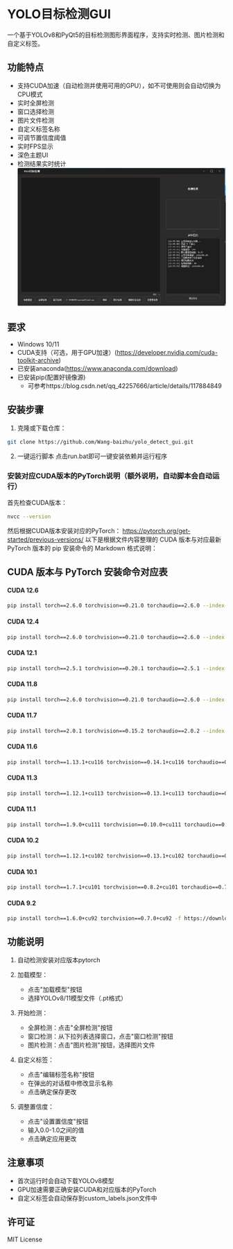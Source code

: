 # YOLO目标检测GUI

一个基于YOLOv8和PyQt5的目标检测图形界面程序，支持实时检测、图片检测和自定义标签。

## 功能特点

- 支持CUDA加速（自动检测并使用可用的GPU），如不可使用则会自动切换为CPU模式
- 实时全屏检测
- 窗口选择检测
- 图片文件检测
- 自定义标签名称
- 可调节置信度阈值
- 实时FPS显示
- 深色主题UI
- 检测结果实时统计
![示例](image.png)

## 要求

- Windows 10/11
- CUDA支持（可选，用于GPU加速）(https://developer.nvidia.com/cuda-toolkit-archive)
- 已安装anaconda(https://www.anaconda.com/download)
- 已安装pip(配置好镜像源)
   - 可参考https://blog.csdn.net/qq_42257666/article/details/117884849

## 安装步骤

1. 克隆或下载仓库：
```bash
git clone https://github.com/Wang-baizhu/yolo_detect_gui.git
```

2. 一键运行脚本
点击run.bat即可一键安装依赖并运行程序

### 安装对应CUDA版本的PyTorch说明（额外说明，自动脚本会自动运行）

首先检查CUDA版本：
```bash
nvcc --version
```
然后根据CUDA版本安装对应的PyTorch：
https://pytorch.org/get-started/previous-versions/
以下是根据文件内容整理的 CUDA 版本与对应最新 PyTorch 版本的 pip 安装命令的 Markdown 格式说明：

## CUDA 版本与 PyTorch 安装命令对应表

#### CUDA 12.6
```bash
pip install torch==2.6.0 torchvision==0.21.0 torchaudio==2.6.0 --index-url https://download.pytorch.org/whl/cu126
```

#### CUDA 12.4
```bash
pip install torch==2.6.0 torchvision==0.21.0 torchaudio==2.6.0 --index-url https://download.pytorch.org/whl/cu124
```

#### CUDA 12.1
```bash
pip install torch==2.5.1 torchvision==0.20.1 torchaudio==2.5.1 --index-url https://download.pytorch.org/whl/cu121
```

#### CUDA 11.8
```bash
pip install torch==2.6.0 torchvision==0.21.0 torchaudio==2.6.0 --index-url https://download.pytorch.org/whl/cu118
```

#### CUDA 11.7
```bash
pip install torch==2.0.1 torchvision==0.15.2 torchaudio==2.0.2 --index-url https://download.pytorch.org/whl/cu117
```

#### CUDA 11.6
```bash
pip install torch==1.13.1+cu116 torchvision==0.14.1+cu116 torchaudio==0.13.1 --extra-index-url https://download.pytorch.org/whl/cu116
```

#### CUDA 11.3
```bash
pip install torch==1.12.1+cu113 torchvision==0.13.1+cu113 torchaudio==0.12.1 --extra-index-url https://download.pytorch.org/whl/cu113
```

#### CUDA 11.1
```bash
pip install torch==1.9.0+cu111 torchvision==0.10.0+cu111 torchaudio==0.9.0 -f https://download.pytorch.org/whl/torch_stable.html
```

#### CUDA 10.2
```bash
pip install torch==1.12.1+cu102 torchvision==0.13.1+cu102 torchaudio==0.12.1 --extra-index-url https://download.pytorch.org/whl/cu102
```

#### CUDA 10.1
```bash
pip install torch==1.7.1+cu101 torchvision==0.8.2+cu101 torchaudio==0.7.2 -f https://download.pytorch.org/whl/torch_stable.html
```

#### CUDA 9.2
```bash
pip install torch==1.6.0+cu92 torchvision==0.7.0+cu92 -f https://download.pytorch.org/whl/torch_stable.html
```

## 功能说明

1. 自动检测安装对应版本pytorch

2. 加载模型：
   - 点击"加载模型"按钮
   - 选择YOLOv8/11模型文件（.pt格式）

3. 开始检测：
   - 全屏检测：点击"全屏检测"按钮
   - 窗口检测：从下拉列表选择窗口，点击"窗口检测"按钮
   - 图片检测：点击"图片检测"按钮，选择图片文件

4. 自定义标签：
   - 点击"编辑标签名称"按钮
   - 在弹出的对话框中修改显示名称
   - 点击确定保存更改

5. 调整置信度：
   - 点击"设置置信度"按钮
   - 输入0.0-1.0之间的值
   - 点击确定应用更改

## 注意事项

- 首次运行时会自动下载YOLOv8模型
- GPU加速需要正确安装CUDA和对应版本的PyTorch
- 自定义标签会自动保存到custom_labels.json文件中

## 许可证

MIT License